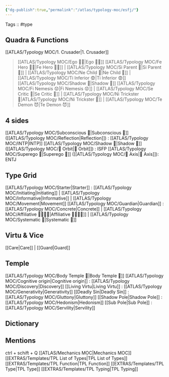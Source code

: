 ```yaml
---
{"dg-publish":true,"permalink":"/atlas/typology-moc/esfj/"}
---
```


Tags :: #type 

## Quadra & Functions
[[ATLAS/Typology MOC/1. Crusader\|1. Crusader]]
> [[ATLAS/Typology MOC/Ego 🙋‍♂️\|Ego 🙋‍♂️]]
[[ATLAS/Typology MOC/Fe Hero 🦸‍♂️\|Fe Hero 🦸‍♂️]] | [[ATLAS/Typology MOC/Si Parent 🤨\|Si Parent 🤨]] | [[ATLAS/Typology MOC/Ne Child 🧒\|Ne Child 🧒]] | [[ATLAS/Typology MOC/Ti Inferior 😨\|Ti Inferior 😨]]
> [[ATLAS/Typology MOC/Shadow 👤\|Shadow 👤]] 
[[ATLAS/Typology MOC/Fi Nemesis 😟\|Fi Nemesis 😟]] | [[ATLAS/Typology MOC/Se Critic 🤔\|Se Critic 🤔]] | [[ATLAS/Typology MOC/Ni Trickster 🤡\|ATLAS/Typology MOC/Ni Trickster 🤡]] | [[ATLAS/Typology MOC/Te Demon 😈\|Te Demon 😈]]

## 4 sides  
[[ATLAS/Typology MOC/Subconscious 🤸\|Subconscious 🤸]] ([[ATLAS/Typology MOC/Reflection\|Reflection]]) : [[ATLAS/Typology MOC/INTP\|INTP]]
[[ATLAS/Typology MOC/Shadow 👤\|Shadow 👤]] ([[ATLAS/Typology MOC/🔄 Orbit\|🔄 Orbit]]) : ISFP
[[ATLAS/Typology MOC/Superego 👹\|Superego 👹]] ([[ATLAS/Typology MOC/🧲 Axis\|🧲 Axis]]):  ENTJ 

## Type Grid 
[[ATLAS/Typology MOC/Starter\|Starter]] : [[ATLAS/Typology MOC/Initiating\|Initiating]] | [[ATLAS/Typology MOC/Informative\|Informative]] | [[ATLAS/Typology MOC/Movement\|Movement]]
[[ATLAS/Typology MOC/Guardian\|Guardian]]  : [[ATLAS/Typology MOC/Concrete\|Concrete]] | [[ATLAS/Typology MOC/Affiliative 👨‍👩‍👧‍👦\|Affiliative 👨‍👩‍👧‍👦]] | [[ATLAS/Typology MOC/Systematic 🔧\|Systematic 🔧]] 

## Virtu & Vice
[[Care\|Care]] | [[Guard\|Guard]] 

## Temple 
[[ATLAS/Typology MOC/Body Temple 🌳\|Body Temple 🌳]]
[[ATLAS/Typology MOC/Cognitive origin\|Cognitive origin]] : [[ATLAS/Typology MOC/Discovery\|Discovery]]
[[Living Virtu\|Living Virtu]] : [[ATLAS/Typology MOC/Generativity\|Generativity]]
[[Deadly Sin\|Deadly Sin]] : [[ATLAS/Typology MOC/Gluttony\|Gluttony]]
[[Shadow Pole\|Shadow Pole]] : [[ATLAS/Typology MOC/Hedonism\|Hedonism]]
[[Sub Pole\|Sub Pole]] : [[ATLAS/Typology MOC/Servility\|Servility]]

## Dictionary


## Mentions 
ctrl + schift + Q
[[ATLAS/Mechanics MOC\|Mechanics MOC]]
[[EXTRAS/Templates/TPL List of Types\|TPL List of Types]]
[[EXTRAS/Templates/TPL Function\|TPL Function]]
[[EXTRAS/Templates/TPL Type\|TPL Type]]
[[EXTRAS/Templates/TPL Typing\|TPL Typing]]
